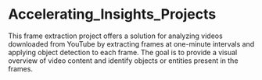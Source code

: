 # Accelerating_Insights_Projects
This frame extraction project offers a solution for analyzing videos downloaded from YouTube by extracting frames at one-minute intervals and applying object detection to each frame. The goal is to provide a visual overview of video content and identify objects or entities present in the frames.
